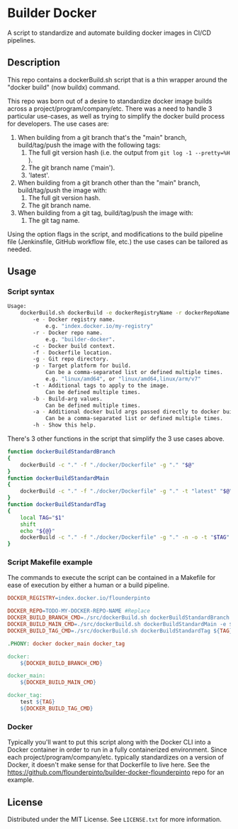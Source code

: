 # Builder Docker
A script to standardize and automate building docker images in CI/CD pipelines.

## Description
This repo contains a dockerBuild.sh script that is a thin wrapper around the "docker build" (now buildx) command. 

This repo was born out of a desire to standardize docker image builds across a project/program/company/etc.  There was a need to handle 3 particular use-cases, as well as trying to simplify the docker build process for developers.  The use cases are:
1. When building from a git branch that's the "main" branch, build/tag/push the image with the following tags:
	1. The full git version hash (i.e. the output from `git log -1 --pretty=%H` ).
 	2. The git branch name ('main').
	3. 'latest'.
2. When building from a git branch other than the "main" branch, build/tag/push the image with:
	1. The full git version hash.
	2. The git branch name.
3. When building from a git tag, build/tag/push the image with:
	1. The git tag name.

Using the option flags in the script, and modifications to the build pipeline file (Jenkinsfile, GitHub workflow file, etc.) the use cases can be tailored as needed.

## Usage

### Script syntax
```bash
Usage:
	dockerBuild.sh dockerBuild -e dockerRegistryName -r dockerRepoName -c buildContextDir -f dockerFile [-g gitRepoDir] [-p platform]... [-t tag]... [-b buildArg]... [-a arg]... [-n] [-o] [-h]
		-e - Docker registry name.
			e.g. "index.docker.io/my-registry"
		-r - Docker repo name.
			e.g. "builder-docker".
		-c - Docker build context.
		-f - Dockerfile location.
		-g - Git repo directory.
		-p - Target platform for build.
			Can be a comma-separated list or defined multiple times. 
			e.g. "linux/amd64", or "linux/amd64,linux/arm/v7"
		-t - Additional tags to apply to the image.
			Can be defined multiple times.
		-b - Build-arg values.
			Can be defined multiple times.
		-a - Additional docker build args passed directly to docker build.
			Can be a comma-separated list or defined multiple times.
		-h - Show this help.
```
There's 3 other functions in the script that simplify the 3 use cases above.
```bash
function dockerBuildStandardBranch 
{
    dockerBuild -c "." -f "./docker/Dockerfile" -g "." "$@"
}
function dockerBuildStandardMain
{
    dockerBuild -c "." -f "./docker/Dockerfile" -g "." -t "latest" "$@"
}
function dockerBuildStandardTag
{
    local TAG="$1"
    shift
    echo "${@}"
    dockerBuild -c "." -f "./docker/Dockerfile" -g "." -n -o -t "$TAG" "${@}"
}
```
### Script Makefile example
The commands to execute the script can be contained in a Makefile for ease of execution by either a human or a build pipeline.
```Makefile
DOCKER_REGISTRY=index.docker.io/flounderpinto

DOCKER_REPO=TODO-MY-DOCKER-REPO-NAME #Replace
DOCKER_BUILD_BRANCH_CMD=./src/dockerBuild.sh dockerBuildStandardBranch -e ${DOCKER_REGISTRY} -r ${DOCKER_REPO} ${ARGS}
DOCKER_BUILD_MAIN_CMD=./src/dockerBuild.sh dockerBuildStandardMain -e ${DOCKER_REGISTRY} -r ${DOCKER_REPO} ${ARGS}
DOCKER_BUILD_TAG_CMD=./src/dockerBuild.sh dockerBuildStandardTag ${TAG} -e ${DOCKER_REGISTRY} -r ${DOCKER_REPO} ${ARGS}

.PHONY: docker docker_main docker_tag

docker:
	${DOCKER_BUILD_BRANCH_CMD}

docker_main:
	${DOCKER_BUILD_MAIN_CMD}

docker_tag:
	test ${TAG}
	${DOCKER_BUILD_TAG_CMD}
```

### Docker
Typically you'll want to put this script along with the Docker CLI into a Docker container in order to run in a fully containerized environment.  Since each project/program/company/etc. typically standardizes on a version of Docker, it doesn't make sense for that Dockerfile to live here.  See the https://github.com/flounderpinto/builder-docker-flounderpinto repo for an example.

## License
Distributed under the MIT License. See `LICENSE.txt` for more information.